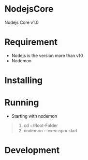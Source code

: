 # NodejsCore
Nodejs Core v1.0
# Requirement
* Nodejs is the version more than v10
* Nodemon
# Installing
# Running
* Starting with nodemon
> 1. cd ~/Root-Folder
> 2. nodemon --exec npm start
# Development
